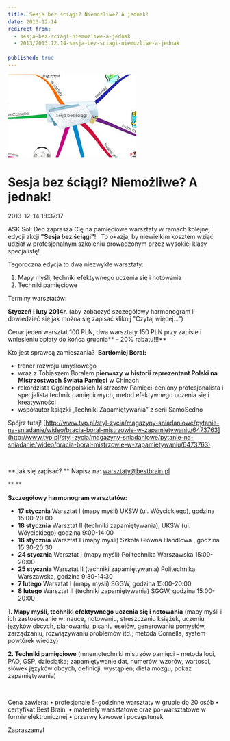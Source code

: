 ```yaml
---
title: Sesja bez ściągi? Niemożliwe? A jednak!
date: 2013-12-14
redirect_from: 
  - sesja-bez-sciagi-niemozliwe-a-jednak
  - 2013/2013.12.14-sesja-bez-sciagi-niemozliwe-a-jednak

published: true
---
```



![/assets/posts/2013/2013-12-14-sesja-bez-sciagi-niemozliwe-a-jednak/sesja_bez_sciagi2014_01.jpg](/assets/posts/2013/2013-12-14-sesja-bez-sciagi-niemozliwe-a-jednak/sesja_bez_sciagi2014_01.jpg)

# Sesja bez ściągi? Niemożliwe? A jednak!

<time>2013-12-14 18:37:17</time>






ASK Soli Deo zaprasza Cię na pamięciowe warsztaty w ramach kolejnej edycji akcji **"Sesja bez ściągi"**!
 
To okazja, by niewielkim kosztem wziąć udział w profesjonalnym szkoleniu prowadzonym przez wysokiej klasy specjalistę!

Tegoroczna edycja to dwa niezwykłe warsztaty:
1. Mapy myśli, techniki efektywnego uczenia się i notowania
2. Techniki pamięciowe


Terminy warsztatów:


**Styczeń i luty 2014r.** (aby zobaczyć szczegółowy harmonogram i dowiedzieć się jak można się zapisać kliknij "Czytaj więcej...")


Cena: jeden warsztat 100 PLN, dwa warsztaty 150 PLN
przy zapisie i wniesieniu opłaty do końca grudnia** – 20% rabatu!!!** 


<!--{{intro-break}}-->


Kto jest sprawcą zamieszania? 
**Bartłomiej Boral:**
- trener rozwoju umysłowego
- wraz z Tobiaszem Boralem **pierwszy w historii reprezentant Polski na Mistrzostwach Świata Pamięci** w Chinach
- rekordzista Ogólnopolskich Mistrzostw Pamięci-ceniony profesjonalista i specjalista technik pamięciowych, metod efektywnego uczenia się i kreatywności
- współautor książki „Techniki Zapamiętywania” z serii SamoSedno



Spójrz tutaj! [http://www.tvp.pl/styl-zycia/magazyny-sniadaniowe/pytanie-na-sniadanie/wideo/bracia-boral-mistrzowie-w-zapamietywaniu/6473763](http://www.tvp.pl/styl-zycia/magazyny-sniadaniowe/pytanie-na-sniadanie/wideo/bracia-boral-mistrzowie-w-zapamietywaniu/6473763)



 


**Jak się zapisać? **
Napisz na: warsztaty@bestbrain.pl



** **


**Szczegółowy harmonogram warsztatów:**


- **17 stycznia** Warsztat I (mapy myśli) UKSW (ul. Wóycickiego), godzina 15:00-20:00
- **18 stycznia** Warsztat II (techniki zapamiętywania), UKSW (ul. Wóycickiego) godzina 9:00-14:00 
- **18 stycznia** Warsztat I (mapy myśli) Szkoła Główna Handlowa , godzina 15:30-20:30 
- **24 stycznia** Warsztat I (mapy myśli) Politechnika Warszawska 15:00-20:00 
- **25 stycznia** Warsztat II (techniki zapamiętywania) Politechnika Warszawska, godzina 9:30-14:30 
- **7 lutego** Warsztat I (mapy myśli) SGGW, godzina 15:00-20:00 
- **8 lutego** Warsztat II (techniki zapamiętywania) SGGW, godzina 15:00-20:00 


**1. Mapy myśli, techniki efektywnego uczenia się i notowania**
(mapy myśli i ich zastosowanie w: nauce, notowaniu, streszczaniu książek, uczeniu języków obcych, planowaniu, pisaniu esejów, generowaniu pomysłów, zarządzaniu, rozwiązywaniu problemów itd.; metoda Cornella, system powtórek wiedzy)

**2. Techniki pamięciowe**
(mnemotechniki mistrzów pamięci – metoda loci, PAO, GSP, dziesiątka; zapamiętywanie dat, numerów, wzorów, wartości, słówek języków obcych, definicji, wystąpień; dieta mózgu, pokaz zapamiętywania)



 


Cena zawiera:
• profesjonale 5-godzinne warsztaty w grupie do 20 osób
• certyfikat Best Brain 
• materiały warsztatowe oraz po-warsztatowe w formie elektronicznej
• przerwy kawowe i poczęstunek


Zapraszamy!


<!--{{json:{"created_date":"2013-12-14 18:37:17","publish_down":"2014-02-09 19:38:01","id":"5349"}}}-->